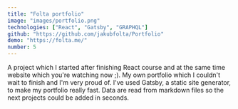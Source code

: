 ```yaml
---
title: "Folta portfolio"
image: "images/portfolio.png"
technologies: ["React", "Gatsby", "GRAPHQL"]
github: "https://github.com/jakubfolta/Portfolio"
demo: "https://folta.me/"
number: 5
---
```

A project which I started after finishing React course and at the same time website which you're watching now ;). My own portfolio which I couldn't wait to finish and I'm very proud of. I've used Gatsby, a static site generator, to make my portfolio really fast. Data are read from markdown files so the next projects could be added in seconds.